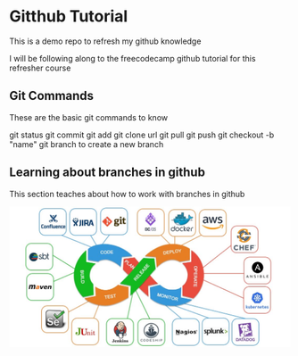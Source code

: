 # Gitthub Tutorial

This is a demo repo to refresh my github knowledge

I will be following along to the freecodecamp github tutorial for this refresher course

## Git Commands

These are the basic git commands to know

git status
git commit
git add
git clone url
git pull
git push
git checkout -b "name" git branch to create a new branch

## Learning about branches in github

This section teaches about how to work with branches in github

![Alt text](https://github.com/Beezyblack/demo-repo/blob/main/images/IMG_0749.JPG?raw=true)
